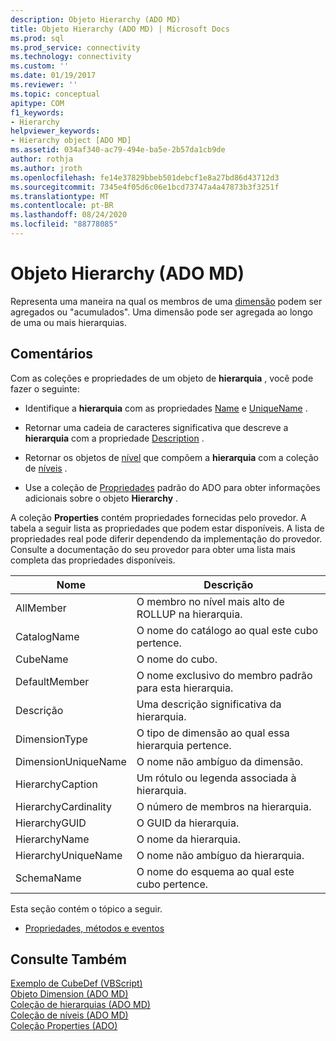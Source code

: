 ```yaml
---
description: Objeto Hierarchy (ADO MD)
title: Objeto Hierarchy (ADO MD) | Microsoft Docs
ms.prod: sql
ms.prod_service: connectivity
ms.technology: connectivity
ms.custom: ''
ms.date: 01/19/2017
ms.reviewer: ''
ms.topic: conceptual
apitype: COM
f1_keywords:
- Hierarchy
helpviewer_keywords:
- Hierarchy object [ADO MD]
ms.assetid: 034af340-ac79-494e-ba5e-2b57da1cb9de
author: rothja
ms.author: jroth
ms.openlocfilehash: fe14e37829bbeb501debcf1e8a27bd86d43712d3
ms.sourcegitcommit: 7345e4f05d6c06e1bcd73747a4a47873b3f3251f
ms.translationtype: MT
ms.contentlocale: pt-BR
ms.lasthandoff: 08/24/2020
ms.locfileid: "88778085"
---
```

# <a name="hierarchy-object-ado-md"></a>Objeto Hierarchy (ADO MD)
Representa uma maneira na qual os membros de uma [dimensão](./dimension-object-ado-md.md) podem ser agregados ou "acumulados". Uma dimensão pode ser agregada ao longo de uma ou mais hierarquias.  
  
## <a name="remarks"></a>Comentários  
 Com as coleções e propriedades de um objeto de **hierarquia** , você pode fazer o seguinte:  
  
-   Identifique a **hierarquia** com as propriedades [Name](./name-property-ado-md.md) e [UniqueName](./uniquename-property-ado-md.md) .  
  
-   Retornar uma cadeia de caracteres significativa que descreve a **hierarquia** com a propriedade [Description](./description-property-ado-md.md) .  
  
-   Retornar os objetos de [nível](./level-object-ado-md.md) que compõem a **hierarquia** com a coleção de [níveis](./levels-collection-ado-md.md) .  
  
-   Use a coleção de [Propriedades](../ado-api/properties-collection-ado.md) padrão do ADO para obter informações adicionais sobre o objeto **Hierarchy** .  
  
 A coleção **Properties** contém propriedades fornecidas pelo provedor. A tabela a seguir lista as propriedades que podem estar disponíveis. A lista de propriedades real pode diferir dependendo da implementação do provedor. Consulte a documentação do seu provedor para obter uma lista mais completa das propriedades disponíveis.  
  
|Nome|Descrição|  
|----------|-----------------|  
|AllMember|O membro no nível mais alto de ROLLUP na hierarquia.|  
|CatalogName|O nome do catálogo ao qual este cubo pertence.|  
|CubeName|O nome do cubo.|  
|DefaultMember|O nome exclusivo do membro padrão para esta hierarquia.|  
|Descrição|Uma descrição significativa da hierarquia.|  
|DimensionType|O tipo de dimensão ao qual essa hierarquia pertence.|  
|DimensionUniqueName|O nome não ambíguo da dimensão.|  
|HierarchyCaption|Um rótulo ou legenda associada à hierarquia.|  
|HierarchyCardinality|O número de membros na hierarquia.|  
|HierarchyGUID|O GUID da hierarquia.|  
|HierarchyName|O nome da hierarquia.|  
|HierarchyUniqueName|O nome não ambíguo da hierarquia.|  
|SchemaName|O nome do esquema ao qual este cubo pertence.|  
  
 Esta seção contém o tópico a seguir.  
  
-   [Propriedades, métodos e eventos](./hierarchy-object-properties-methods-and-events.md)  
  
## <a name="see-also"></a>Consulte Também  
 [Exemplo de CubeDef (VBScript)](./cubedef-example-vbscript.md)   
 [Objeto Dimension (ADO MD)](./dimension-object-ado-md.md)   
 [Coleção de hierarquias (ADO MD)](./hierarchies-collection-ado-md.md)   
 [Coleção de níveis (ADO MD)](./levels-collection-ado-md.md)   
 [Coleção Properties (ADO)](../ado-api/properties-collection-ado.md)